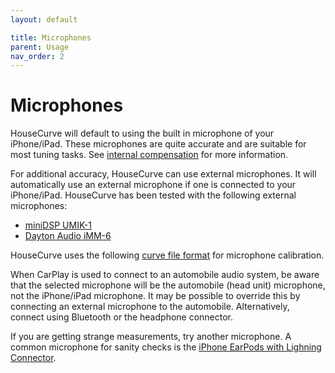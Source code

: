 ```yaml
---
layout: default

title: Microphones
parent: Usage
nav_order: 2
---
```


# Microphones
HouseCurve will default to using the built in microphone of your iPhone/iPad.  These microphones are quite accurate and are suitable for most tuning tasks.  See [internal compensation](../manual/measure_setup.md#internal-mic-compensation) for more information.

For additional accuracy, HouseCurve can use external microphones.  It will automatically use an external microphone if one is connected to your iPhone/iPad.  HouseCurve has been tested with the following external microphones:

* [miniDSP UMIK-1](https://www.minidsp.com/products/acoustic-measurement/umik-1)
* [Dayton Audio iMM-6](https://www.daytonaudio.com/product/1117/imm-6-idevice-calibrated-measurement-microphone)

HouseCurve uses the following [curve file format](../manual/file_formats.md#curves) for microphone calibration.

When CarPlay is used to connect to an automobile audio system, be aware that the selected microphone will be the automobile (head unit) microphone, not the iPhone/iPad microphone.  It may be possible to override this by connecting an external microphone to the automobile.  Alternatively, connect using Bluetooth or the headphone connector.

If you are getting strange measurements, try another microphone.  A common microphone for sanity checks is the [iPhone EarPods with Lighning Connector](https://www.apple.com/shop/product/MMTN2AM/A/earpods-with-lightning-connector).


